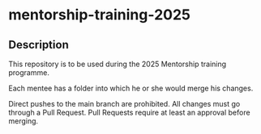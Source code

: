 # mentorship-training-2025

## Description

This repository is to be used during the 2025 Mentorship training programme.

Each mentee has a folder into which he or she would merge his changes.

Direct pushes to the main branch are prohibited. 
All changes must go through a Pull Request.
Pull Requests require at least an approval before merging.
